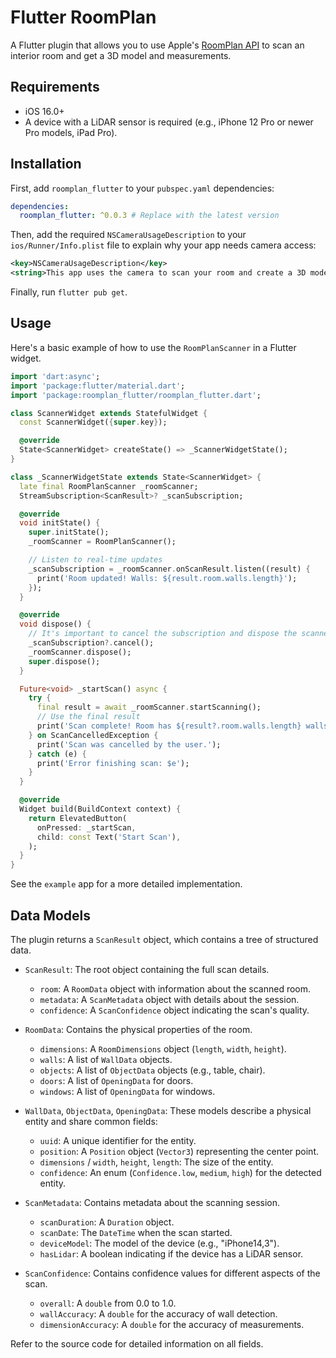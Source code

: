 # Flutter RoomPlan

A Flutter plugin that allows you to use Apple's [RoomPlan API](https://developer.apple.com/augmented-reality/roomplan/) to scan an interior room and get a 3D model and measurements.

## Requirements

- iOS 16.0+
- A device with a LiDAR sensor is required (e.g., iPhone 12 Pro or newer Pro models, iPad Pro).

## Installation

First, add `roomplan_flutter` to your `pubspec.yaml` dependencies:

```yaml
dependencies:
  roomplan_flutter: ^0.0.3 # Replace with the latest version
```

Then, add the required `NSCameraUsageDescription` to your `ios/Runner/Info.plist` file to explain why your app needs camera access:

```xml
<key>NSCameraUsageDescription</key>
<string>This app uses the camera to scan your room and create a 3D model.</string>
```

Finally, run `flutter pub get`.

## Usage

Here's a basic example of how to use the `RoomPlanScanner` in a Flutter widget.

```dart
import 'dart:async';
import 'package:flutter/material.dart';
import 'package:roomplan_flutter/roomplan_flutter.dart';

class ScannerWidget extends StatefulWidget {
  const ScannerWidget({super.key});

  @override
  State<ScannerWidget> createState() => _ScannerWidgetState();
}

class _ScannerWidgetState extends State<ScannerWidget> {
  late final RoomPlanScanner _roomScanner;
  StreamSubscription<ScanResult>? _scanSubscription;

  @override
  void initState() {
    super.initState();
    _roomScanner = RoomPlanScanner();

    // Listen to real-time updates
    _scanSubscription = _roomScanner.onScanResult.listen((result) {
      print('Room updated! Walls: ${result.room.walls.length}');
    });
  }

  @override
  void dispose() {
    // It's important to cancel the subscription and dispose the scanner
    _scanSubscription?.cancel();
    _roomScanner.dispose();
    super.dispose();
  }

  Future<void> _startScan() async {
    try {
      final result = await _roomScanner.startScanning();
      // Use the final result
      print('Scan complete! Room has ${result?.room.walls.length} walls.');
    } on ScanCancelledException {
      print('Scan was cancelled by the user.');
    } catch (e) {
      print('Error finishing scan: $e');
    }
  }

  @override
  Widget build(BuildContext context) {
    return ElevatedButton(
      onPressed: _startScan,
      child: const Text('Start Scan'),
    );
  }
}
```

See the `example` app for a more detailed implementation.

## Data Models

The plugin returns a `ScanResult` object, which contains a tree of structured data.

- `ScanResult`: The root object containing the full scan details.

  - `room`: A `RoomData` object with information about the scanned room.
  - `metadata`: A `ScanMetadata` object with details about the session.
  - `confidence`: A `ScanConfidence` object indicating the scan's quality.

- `RoomData`: Contains the physical properties of the room.

  - `dimensions`: A `RoomDimensions` object (`length`, `width`, `height`).
  - `walls`: A list of `WallData` objects.
  - `objects`: A list of `ObjectData` objects (e.g., table, chair).
  - `doors`: A list of `OpeningData` for doors.
  - `windows`: A list of `OpeningData` for windows.

- `WallData`, `ObjectData`, `OpeningData`: These models describe a physical entity and share common fields:

  - `uuid`: A unique identifier for the entity.
  - `position`: A `Position` object (`Vector3`) representing the center point.
  - `dimensions` / `width`, `height`, `length`: The size of the entity.
  - `confidence`: An enum (`Confidence.low`, `medium`, `high`) for the detected entity.

- `ScanMetadata`: Contains metadata about the scanning session.

  - `scanDuration`: A `Duration` object.
  - `scanDate`: The `DateTime` when the scan started.
  - `deviceModel`: The model of the device (e.g., "iPhone14,3").
  - `hasLidar`: A boolean indicating if the device has a LiDAR sensor.

- `ScanConfidence`: Contains confidence values for different aspects of the scan.
  - `overall`: A `double` from 0.0 to 1.0.
  - `wallAccuracy`: A `double` for the accuracy of wall detection.
  - `dimensionAccuracy`: A `double` for the accuracy of measurements.

Refer to the source code for detailed information on all fields.

